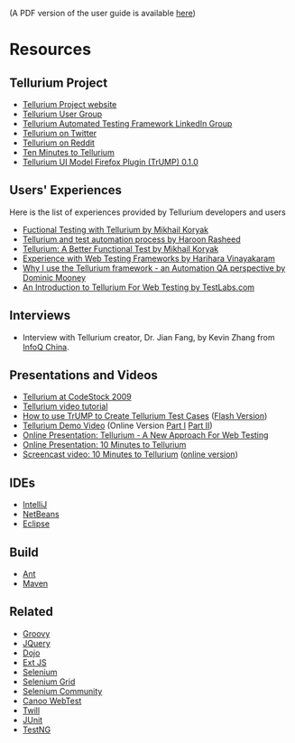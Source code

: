(A PDF version of the user guide is available [here](http://telluriumdoc.googlecode.com/files/TelluriumUserGuide.Draft.pdf))




# Resources #

## Tellurium Project ##

  * [Tellurium Project website](http://code.google.com/p/aost/)
  * [Tellurium User Group](http://groups.google.com/group/tellurium-users)
  * [Tellurium Automated Testing Framework LinkedIn Group](http://www.linkedin.com/groups?gid=1900807)
  * [Tellurium on Twitter](http://twitter.com/TelluriumTest)
  * [Tellurium on Reddit](http://www.reddit.com/r/Tellurium/)
  * [Ten Minutes to Tellurium](http://code.google.com/p/aost/wiki/TenMinutesToTellurium)
  * [Tellurium UI Model Firefox Plugin (TrUMP) 0.1.0](http://code.google.com/p/aost/wiki/TrUMP)

## Users' Experiences ##

Here is the list of experiences provided by Tellurium developers and users

  * [Fuctional Testing with Tellurium by Mikhail Koryak](http://notetodogself.blogspot.com/2009/02/functional-testing-with-tellurium.html)
  * [Tellurium and test automation process by Haroon Rasheed](http://epyramid.wordpress.com/2009/06/02/tellurium-automation-process/)
  * [Tellurium: A Better Functional Test by Mikhail Koryak](http://notetodogself.blogspot.com/2009/06/tellurium-better-functional-test.html)
  * [Experience with Web Testing Frameworks by Harihara Vinayakaram](http://startupmusings.blogspot.com/2009/06/experience-with-web-testing-frameworks.html)
  * [Why I use the Tellurium framework - an Automation QA perspective by Dominic Mooney](http://domsqablog.blogspot.com/2009/06/browser-based-testing-qa-perspective.html)
  * [An Introduction to Tellurium For Web Testing by TestLabs.com](http://blog.testlabs.com/2009/09/introduction-to-tellurium-for-web.html)

## Interviews ##

  * Interview with Tellurium creator, Dr. Jian Fang, by Kevin Zhang from [InfoQ China](http://www.infoq.com/cn/articles/tellurium-testing-framework).

## Presentations and Videos ##

  * [Tellurium at CodeStock 2009](http://wiki.codestock.org/Home/2009-slides-and-code)
  * [Tellurium video tutorial](http://aost.googlecode.com/files/tellurium_video_1.avi)
  * [How to use TrUMP to Create Tellurium Test Cases](http://code.google.com/p/aost/downloads/list) ([Flash Version](http://programmingdrunk.com/flv/))
  * [Tellurium Demo Video](http://code.google.com/p/aost/downloads/list) (Online Version [Part I](http://video.google.com/videoplay?docid=-7547683963743870970) [Part II](http://video.google.com/videoplay?docid=2145192284694104042))
  * [Online Presentation: Tellurium - A New Approach For Web Testing](http://www.slideshare.net/John.Jian.Fang/telluriumanewapproachforwebtesting)
  * [Online Presentation: 10 Minutes to Tellurium](http://www.slideshare.net/John.Jian.Fang/ten-minutes-to-tellurium)
  * [Screencast video: 10 Minutes to Tellurium](http://aost.googlecode.com/files/TenMinutesToTellurium.ogg) ([online version](http://www.youtube.com/watch?v=DyUPeg-Y-Yg))

## IDEs ##

  * [IntelliJ](http://www.jetbrains.com/idea/)
  * [NetBeans](http://www.netbeans.org/)
  * [Eclipse](http://www.eclipse.org/)

## Build ##

  * [Ant](http://ant.apache.org/)
  * [Maven](http://maven.apache.org/)

## Related ##

  * [Groovy](http://groovy.codehaus.org/)
  * [JQuery](http://jquery.com/)
  * [Dojo](http://www.dojotoolkit.org/)
  * [Ext JS](http://extjs.com/products/extjs/)
  * [Selenium](http://seleniumhq.org/)
  * [Selenium Grid](http://selenium-grid.seleniumhq.org/)
  * [Selenium Community](http://clearspace.openqa.org/community/selenium)
  * [Canoo WebTest](http://webtest.canoo.com)
  * [Twill](http://twill.idyll.org/)
  * [JUnit](http://www.junit.org/)
  * [TestNG](http://testng.org/)
